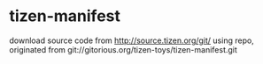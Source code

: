 tizen-manifest
==============

download source code from http://source.tizen.org/git/ using repo, originated from git://gitorious.org/tizen-toys/tizen-manifest.git
